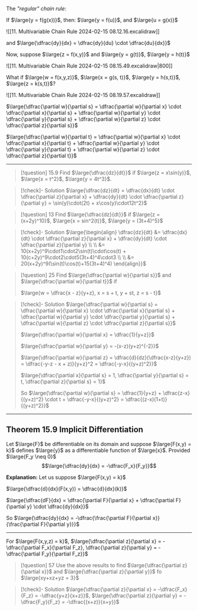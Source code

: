 The *"regular" chain rule*:

If $\large{y = f(g(x))}$, then:
$\large{y = f(u)}$, and $\large{u = g(x)}$

![[11. Multivariable Chain Rule 2024-02-15 08.12.16.excalidraw]]

and $\large{\dfrac{dy}{dx} = \dfrac{dy}{du} \cdot \dfrac{du}{dx}}$

Now, suppose $\large{z = f(x,y)}$ and $\large{y = g(t)}$, $\large{y = h(t)}$

![[11. Multivariable Chain Rule 2024-02-15 08.15.49.excalidraw|800]]

What if $\large{w = f(x,y,z)}$, $\large{x = g(s, t)}$, $\large{y = h(s,t)}$, $\large{z = k(s,t)}$?

![[11. Multivariable Chain Rule 2024-02-15 08.19.57.excalidraw]]

$\large{\dfrac{\partial w}{\partial s} = \dfrac{\partial w}{\partial x} \cdot \dfrac{\partial x}{\partial s} + \dfrac{\partial w}{\partial y} \cdot \dfrac{\partial y}{\partial s} + \dfrac{\partial w}{\partial z} \cdot \dfrac{\partial z}{\partial s}}$

$\large{\dfrac{\partial w}{\partial t} = \dfrac{\partial w}{\partial x} \cdot \dfrac{\partial x}{\partial t} + \dfrac{\partial w}{\partial y} \cdot \dfrac{\partial y}{\partial t} + \dfrac{\partial w}{\partial z} \cdot \dfrac{\partial z}{\partial t}}$

___

>[!question] 15.9
>Find $\large{\dfrac{dz}{dt}}$ if $\large{z = x\sin(y)}$, $\large{x = t^2}$, $\large{y = 4t^3}$.

>[!check]- Solution
>$\large{\dfrac{dz}{dt} = \dfrac{dx}{dt} \cdot \dfrac{\partial z}{\partial x} + \dfrac{dy}{dt} \cdot \dfrac{\partial z}{\partial y} = \sin(y)\cdot(2t) + x\cos(y)\cdot12t^2}$

>[!question] 13
>Find $\large{\dfrac{dz}{dt}}$ if $\large{z = (x+2y)^10}$, $\large{x = sin^2(t)}$, $\large{y = (3t+4)^5}$

>[!check]- Solution
>$\large{\begin{align} \dfrac{dz}{dt} &= \dfrac{dx}{dt} \cdot \dfrac{\partial z}{\partial x} + \dfrac{dy}{dt} \cdot \dfrac{\partial z}{\partial y} \\ \\  &= 10(x+2y)^9\cdot1\cdot2\sin(t)\cdot\cos(t) + 10(c+2y)^9\cdot2\cdot5(3t+4)^4\cdot3 \\ \\ &= 20(x+2y)^9(\sin(t)\cos(t)+15(3t+4)^4) \end{align}}$

>[!question] 25
>Find $\large{\dfrac{\partial w}{\partial s}}$ and $\large{\dfrac{\partial w}{\partial t}}$ if 
>
>$\large{w = \dfrac{x - z}{y+z}, x = s + t, y + st, z = s - t}$

>[!check]- Solution
>$\large{\dfrac{\partial w}{\partial s} = \dfrac{\partial w}{\partial x} \cdot \dfrac{\partial x}{\partial s} + \dfrac{\partial w}{\partial y} \cdot \dfrac{\partial y}{\partial s} + \dfrac{\partial w}{\partial z} \cdot \dfrac{\partial z}{\partial s}}$
>
>$\large{\dfrac{\partial w}{\partial x} = \dfrac{1}{y+z}}$
>
>$\large{\dfrac{\partial w}{\partial y} = -(x-z)(y+z)^{-2}}$
>
>$\large{\dfrac{\partial w}{\partial z} = \dfrac{d}{dz}(\dfrac{x-z}{y+z}) = \dfrac{-y-z - x + z)}{y+z}^2 = \dfrac{-y-x}{(y+z)^2}}$
> 
> $\large{\dfrac{\partial x}{\partial s} = 1, \dfrac{\partial y}{\partial s} = t, \dfrac{\partial z}{\partial s} = 1}$
> 
> So $\large{\dfrac{\partial w}{\partial s} = \dfrac{1}{y+z} + \dfrac{z-x}{(y+z)^2} \cdot t + \dfrac{-y-x}{(y+z)^2} = \dfrac{(z-x)(1+t)}{(y+z)^2}}$

___

## Theorem 15.9 Implicit Differentiation
Let $\large{F}$ be differentiable on its domain and suppose $\large{F(x,y) = k}$ defines $\large{y}$ as a differentiable function of $\large{x}$. Provided $\large{F_y \neq 0}$
$$\large{\dfrac{dy}{dx} = -\dfrac{F_x}{F_y}}$$

**Explanation:**
Let us suppose
$\large{F(x,y) = k}$

$\large{\dfrac{d}{dx}(F(x,y)) = \dfrac{d}{dx}(k)}$

$\large{\dfrac{dF}{dx} = \dfrac{\partial F}{\partial x} + \dfrac{\partial F}{\partial y} \cdot \dfrac{dy}{dx}}$

So $\large{\dfrac{dy}{dx} = -\dfrac{\frac{\partial F}{\partial x}}{\frac{\partial F}{\partial y}}}$ 

___

For $\large{F(x,y,z) = k}$, $\large{\dfrac{\partial z}{\partial x} = - \dfrac{\partial F_x}{\partial F_z}, \dfrac{\partial z}{\partial y} = -\dfrac{\partial F_y}{\partial F_z}}$

>[!question] 57
> Use the above results to find
> $\large{\dfrac{\partial z}{\partial x}}$ and $\large{\dfrac{\partial z}{\partial y}}$ fo $\large{xy+xz+yz = 3}$

>[!check]- Solution
>$\large{\dfrac{\partial z}{\partial x} = -\dfrac{F_x}{F_z} = -\dfrac{y+z}{x+z}}$, $\large{\dfrac{\partial z}{\partial y} = -\dfrac{F_y}{F_z} = -\dfrac{(x+z)}{x+y}}$